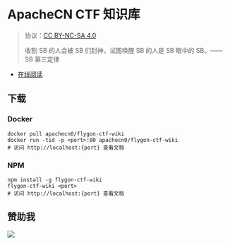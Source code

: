 # ApacheCN CTF 知识库

> 协议：[CC BY-NC-SA 4.0](http://creativecommons.org/licenses/by-nc-sa/4.0/)
> 
> 收割 SB 的人会被 SB 们封神，试图唤醒 SB 的人是 SB 眼中的 SB。——SB 第三定律

* [在线阅读](https://ctfw.flygon.net)
## 下载

### Docker

```
docker pull apachecn0/flygon-ctf-wiki
docker run -tid -p <port>:80 apachecn0/flygon-ctf-wiki
# 访问 http://localhost:{port} 查看文档
```

### NPM

```
npm install -g flygon-ctf-wiki
flygon-ctf-wiki <port>
# 访问 http://localhost:{port} 查看文档
```

## 赞助我

![](https://img-blog.csdnimg.cn/20200112005920729.png)
